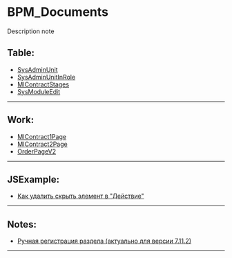 # BPM_Documents
Description note
## Table:
- [SysAdminUnit](https://github.com/ZotovSergei/BPM_Documents/blob/master/Table.md#sysadminunit)
- [SysAdminUnitInRole](https://github.com/ZotovSergei/BPM_Documents/blob/master/Table.md#sysadminunitinrole)
- [MIContractStages](https://github.com/ZotovSergei/BPM_Documents/blob/master/Table.md#micontractstages)
- [SysModuleEdit](https://github.com/ZotovSergei/BPM_Documents/blob/master/Table.md#sysmoduleedit)

------------


## Work:
- [MIContract1Page](https://github.com/ZotovSergei/BPM_Documents/blob/master/Works/MIContract1Page.md)
- [MIContract2Page](https://github.com/ZotovSergei/BPM_Documents/blob/master/Works/MIContract2Page.md)
- [OrderPageV2](https://github.com/ZotovSergei/BPM_Documents/blob/master/Works/OrderPageV2.md)

------------


## JSExample:
- [Как удалить скрыть элемент в "Действие"](https://github.com/ZotovSergei/BPM_Documents/blob/master/jsExample/%D0%9A%D0%B0%D0%BA%20%D1%83%D0%B4%D0%B0%D0%BB%D0%B8%D1%82%D1%8C%5C%D1%81%D0%BA%D1%80%D1%8B%D1%82%D1%8C%20%D1%8D%D0%BB%D0%B5%D0%BC%D0%B5%D0%BD%D1%82%20%D0%B2%20%22%D0%94%D0%B5%D0%B9%D1%81%D1%82%D0%B2%D0%B8%D0%B5%22.md)

------------


## Notes:
- [Ручная регистрация раздела (актуально для версии 7.11.2)](https://github.com/ZotovSergei/BPM_Documents/blob/master/notes/%D0%A0%D1%83%D1%87%D0%BD%D0%B0%D1%8F_%D1%80%D0%B5%D0%B3%D0%B8%D1%81%D1%82%D1%80%D0%B0%D1%86%D0%B8%D1%8F_%D1%80%D0%B0%D0%B7%D0%B4%D0%B5%D0%BB%D0%B0%20/(%D0%B0%D0%BA%D1%82%D1%83%D0%B0%D0%BB%D1%8C%D0%BD%D0%BE%20%D0%B4%D0%BB%D1%8F%20%D0%B2%D0%B5%D1%80%D1%81%D0%B8%D0%B8%207.11.2/).md)

------------
